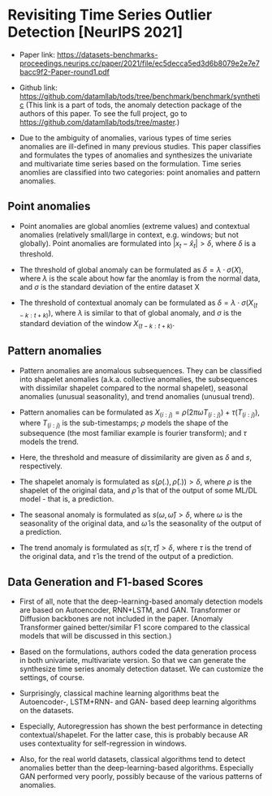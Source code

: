# Revisiting Time Series Outlier Detection [NeurIPS 2021]
- Paper link: https://datasets-benchmarks-proceedings.neurips.cc/paper/2021/file/ec5decca5ed3d6b8079e2e7e7bacc9f2-Paper-round1.pdf

- Github link: https://github.com/datamllab/tods/tree/benchmark/benchmark/synthetic (This link is a part of tods, the anomaly detection package of the authors of this paper. To see the full project, go to https://github.com/datamllab/tods/tree/master.)

- Due to the ambiguity of anomalies, various types of time series anomalies are ill-defined in many previous studies. This paper classifies and formulates the types of anomalies and synthesizes the univariate and multivariate time series based on the formulation. Time series anomlies are classified into two categories: point anomalies and pattern anomalies.

## Point anomalies
- Point anomalies are global anomlies (extreme values) and contextual anomalies (relatively small/large in context, e.g. windows; but not globally). Point anomalies are formulated into $|x_{t} - \hat{x}_{t}| > \delta$, where $\delta$ is a threshold. 

- The threshold of global anomaly can be formulated as $\delta = \lambda \cdot \sigma(X)$, where $\lambda$ is the scale about how far the anomlay is from the normal data, and $\sigma$ is the standard deviation of the entire dataset X

- The threshold of contextual anomaly can be formulated as $\delta = \lambda \cdot \sigma(X_{(t-k: t+k)})$, where $\lambda$ is similar to that of global anomaly, and $\sigma$ is the standard deviation of the window $X_{(t-k: t+k)}$.


## Pattern anomalies
- Pattern anomalies are anomalous subsequences. They can be classified into shapelet anomalies (a.k.a. collective anomalies, the subsequences with dissimilar shapelet compared to the normal shapelet), seasonal anomalies (unusual seasonality), and trend anomalies (unusual trend).

- Pattern anomalies can be formulated as $X_{(i: j)} = \rho(2\pi\omega T_{(i: j)}) + \tau(T_{(i: j)})$, where $T_{(i: j)}$ is the sub-timestamps; $\rho$ models the shape of the subsequence (the most familiar example is fourier transform); and $\tau$ models the trend.

- Here, the threshold and measure of dissimilarity are given as $\delta$ and $s$, respectively.

- The shapelet anomaly is formulated as $s(\rho(.), \hat{\rho}(.)) > \delta$, where $\rho$ is the shapelet of the original data, and $\hat{\rho}$ is that of the output of some ML/DL model - that is, a prediction.

- The seasonal anomaly is formulated as $s(\omega, \hat{\omega}) > \delta$, where $\omega$ is the seasonality of the original data, and $\hat{\omega}$ is the seasonality of the output of a prediction.

- The trend anomaly is formulated as $s(\tau, \hat{\tau}) > \delta$, where $\tau$ is the trend of the original data, and $\hat{\tau}$ is the trend of the output of a prediction.

## Data Generation and F1-based Scores 
- First of all, note that the deep-learning-based anomaly detection models are based on Autoencoder, RNN+LSTM, and GAN. Transformer or Diffusion backbones are not included in the paper. (Anomaly Transformer gained better/similar F1 score compared to the classical models that will be discussed in this section.)

- Based on the formulations, authors coded the data generation process in both univariate, multivariate version. So that we can generate the synthesize time series anomaly detection dataset. We can customize the settings, of course.

- Surprisingly, classical machine learning algorithms beat the Autoencoder-, LSTM+RNN- and GAN- based deep learning algorithms on the datasets.

- Especially, Autoregression has shown the best performance in detecting contextual/shapelet. For the latter case, this is probably because AR uses contextuality for self-regression in windows.

- Also, for the real world datasets, classical algorithms tend to detect anomalies better than the deep-learning-based algorithms. Especially GAN performed very poorly, possibly because of the various patterns of anomalies.